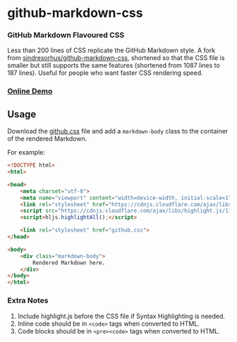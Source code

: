 # github-markdown-css

### GitHub Markdown Flavoured CSS
Less than 200 lines of CSS replicate the GitHub Markdown style. A fork from [sindresorhus/github-markdown-css](https://github.com/sindresorhus/github-markdown-css/), shortened so that the CSS file is smaller but still supports the same features (shortened from 1087 lines to 187 lines). Useful for people who want faster CSS rendering speed.

### [Online Demo](https://kiwirafe.neocities.org/example)

## Usage
Download the [github.css](github.css) file and add a `markdown-body` class to the container of the rendered Markdown. 

For example:

```html
<!DOCTYPE html>
<html>

<head>
    <meta charset="utf-8">
    <meta name="viewport" content="width=device-width, initial-scale=1">
    <link rel="stylesheet" href="https://cdnjs.cloudflare.com/ajax/libs/highlight.js/11.9.0/styles/github.min.css">
    <script src="https://cdnjs.cloudflare.com/ajax/libs/highlight.js/11.9.0/highlight.min.js"></script>
    <script>hljs.highlightAll();</script>

    <link rel="stylesheet" href="github.css">
</head>

<body>
    <div class="markdown-body">
        Rendered Markdown here.
    </div>
</body>
</html>
```

### Extra Notes 
1. Include highlight.js before the CSS file if Syntax Highlighting is needed.
2. Inline code should be in `<code>` tags when converted to HTML.
3. Code blocks should be in `<pre><code>` tags when converted to HTML.